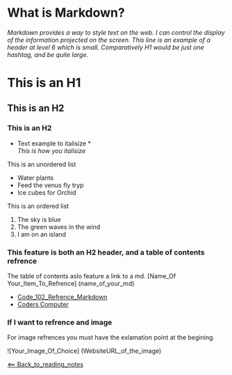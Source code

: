 # What is Markdown?
###### Markdown provides a way to style text on the web. I can control the display of the information projected on the screen. This line is an example of a header at level 6 which is small. Comparatively H1 would be just one hashtag, and be quite large.

# This is an H1

## This is an H2

### This is an H2

* Text example to italisize *
<br> *This is how you italisize*

This is an unordered list
- Water plants
- Feed the venus fly tryp
- Ice cubes for Orchid

This is an ordered list
1. The sky is blue
2. The green waves in the wind
3. I am on an island

### This feature is both an H2 header, and a table of contents refrence
The table of contents aslo feature a link to a md.
[Name_Of Your_Item_To_Refrence] (name_of_your_md)

- [Code_102_Refrence_Markdown](class102.md)
- [Coders Computer](coderscomputer.md)

### If I want to refrence and image
For image refrences you must have the exlamation point at the begining. 

![Your_Image_Of_Choice]
(WebsiteURL_of_the_image)

[<== Back_to_reading_notes](https://jtaisey389.github.io/reading-notes/)

